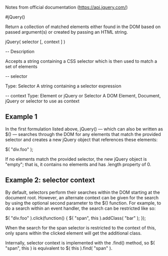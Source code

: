 
Notes from official documentation (https://api.jquery.com/) 


#jQuery()

  Return a collection of matched elements either found in the DOM based on passed argument(s) or created by passing an HTML string.

  jQuery( selector [, context ] )
  
  -- Description
  
  Accepts a string containing a CSS selector which is then used to match a set of elements
  
  -- selector
  
  Type: Selector
  A string containing a selector expression
  
  -- context
  Type: Element or jQuery or Selector
  A DOM Element, Document, jQuery or selector to use as context
  
  ## Example 1
  
  In the first formulation listed above, jQuery() — which can also be written as $() — searches through the DOM for any elements that match the provided selector and creates a new jQuery object that references these elements:
  
  $( "div.foo" );
  
  If no elements match the provided selector, the new jQuery object is "empty"; that is, it contains no elements and has .length property of 0.
  
  ## Example 2: selector context
  
  By default, selectors perform their searches within the DOM starting at the document root. However, an alternate context can be given for the search by using the optional second parameter to the $() function. For example, to do a search within an event handler, the search can be restricted like so:
  
  $( "div.foo" ).click(function() {
  $( "span", this ).addClass( "bar" );
  });
  
  When the search for the span selector is restricted to the context of this, only spans within the clicked element will get the additional class.

  Internally, selector context is implemented with the .find() method, so $( "span", this ) is equivalent to $( this ).find( "span" ).

  
  
  

  
  
